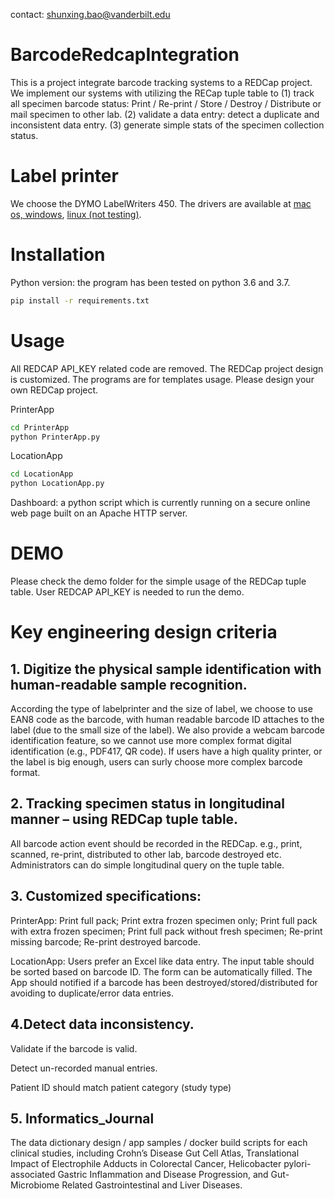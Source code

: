 contact: shunxing.bao@vanderbilt.edu

# BarcodeRedcapIntegration

This is a project integrate barcode tracking systems to a REDCap project. We implement our systems with utilizing the RECap tuple table to 
(1) track all specimen barcode status: Print / Re-print / Store / Destroy / Distribute or mail specimen to other lab.
(2) validate a data entry: detect a duplicate and inconsistent data entry.
(3) generate simple stats of the specimen collection status. 

# Label printer
We choose the DYMO LabelWriters 450. The drivers are available at [mac os, windows](https://www.dymo.com/en-US/compatibility-chart), [linux (not testing)](https://www.dymo.com/en-US/dymo-label-sdk-cups-linux-p?storeId=20051&catalogId=10551).

# Installation
Python version: the program has been tested on python 3.6 and 3.7.
```bash
pip install -r requirements.txt 
```

# Usage
All REDCAP API_KEY related code are removed. The REDCap project design is customized. The programs are for templates usage. Please design your own REDCap project.

PrinterApp
```bash
cd PrinterApp
python PrinterApp.py
```
LocationApp
```bash
cd LocationApp
python LocationApp.py
```
Dashboard: a python script which is currently running on a secure online web page built on an Apache HTTP server.

# DEMO
Please check the demo folder for the simple usage of the REDCap tuple table. User REDCAP API_KEY is needed to run the demo.  

# Key engineering design criteria
## 1. Digitize the physical sample identification with human-readable sample recognition. 
According the type of labelprinter and the size of label, we choose to use EAN8 code as the barcode, with human readable barcode ID attaches to the label (due to the small size of the label). We also provide a webcam barcode identification feature, so we cannot use more complex format digital identification (e.g., PDF417, QR code). If users have a high quality printer, or the label is big enough, users can surly choose more complex barcode format.

## 2. Tracking specimen status in longitudinal manner – using REDCap tuple table. 
All barcode action event should be recorded in the REDCap. e.g., print, scanned, re-print, distributed to other lab, barcode destroyed etc. Administrators can do simple longitudinal query on the tuple table.

## 3. Customized specifications:
PrinterApp: Print full pack; Print extra frozen specimen only; Print full pack with extra frozen specimen; Print full pack without fresh specimen; Re-print missing barcode; Re-print destroyed barcode. 

LocationApp: Users prefer an Excel like data entry. The input table should be sorted based on barcode ID. The form can be automatically filled. The App should notified if a barcode has been destroyed/stored/distributed for avoiding to duplicate/error data entries. 

## 4.Detect data inconsistency.
Validate if the barcode is valid.

Detect un-recorded manual entries.

Patient ID should match patient category (study type)

## 5. Informatics_Journal
The data dictionary design / app samples / docker build scripts for each clinical studies, including Crohn’s Disease Gut Cell Atlas, Translational Impact of Electrophile Adducts in Colorectal Cancer, Helicobacter pylori-associated Gastric Inflammation and Disease Progression, and Gut-Microbiome Related Gastrointestinal and Liver Diseases.